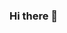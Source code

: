 ### Hi there 👋

<!--
**PioneerRedwood/PioneerRedwood** is a ✨ _special_ ✨ repository because its `README.md` (this file) appears on your GitHub profile.

Here are some ideas to get you started:
https://img.shields.io/static/v1?label=<LABEL>&message=<MESSAGE>&color=<COLOR>
- 🔭 I’m currently working on ...
Network programming, Concurrent programming
- 🌱 I’m currently learning ...
Boost-asio
- 👯 I’m looking to collaborate on ...
- 🤔 I’m looking for help with ...
- 💬 Ask me about ...
- 📫 How to reach me: ...
- 😄 Pronouns: ...
- ⚡ Fun fact: ...
-->
